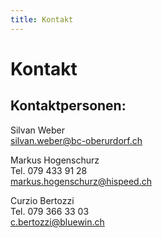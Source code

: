 ```yaml
---
title: Kontakt
---
```

# Kontakt

## Kontaktpersonen:

Silvan Weber  
[silvan.weber@bc-oberurdorf.ch](mailto:silvan.weber@bc-oberurdorf.ch)

Markus Hogenschurz  
Tel. 079 433 91 28  
[markus.hogenschurz@hispeed.ch](mailto:markus.hogenschurz@hispeed.ch)

Curzio Bertozzi  
Tel. 079 366 33 03  
[c.bertozzi@bluewin.ch](mailto:c.bertozzi@bluewin.ch)

